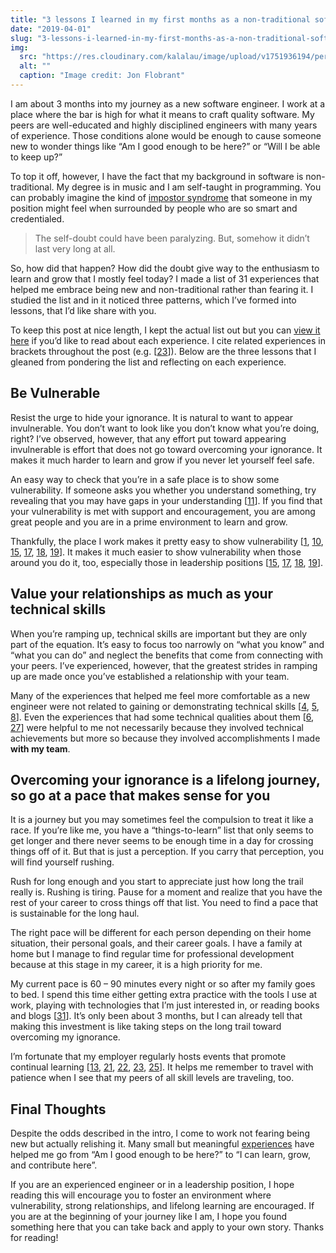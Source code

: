 ```yaml
---
title: "3 lessons I learned in my first months as a non-traditional software engineer"
date: "2019-04-01"
slug: "3-lessons-i-learned-in-my-first-months-as-a-non-traditional-software-engineer"
img:
  src: "https://res.cloudinary.com/kalalau/image/upload/v1751936194/personal-site/jon-flobrant-1362-unsplash-1024x683.jpg"
  alt: ""
  caption: "Image credit: Jon Flobrant"
---
```


I am about 3 months into my journey as a new software engineer. I work at a place where the bar is high for what it means to craft quality software. My peers are well-educated and highly disciplined engineers with many years of experience. Those conditions alone would be enough to cause someone new to wonder things like “Am I good enough to be here?” or “Will I be able to keep up?”

To top it off, however, I have the fact that my background in software is non-traditional. My degree is in music and I am self-taught in programming. You can probably imagine the kind of [impostor syndrome](https://en.wikipedia.org/wiki/Impostor_syndrome) that someone in my position might feel when surrounded by people who are so smart and credentialed. 

> The self-doubt could have been paralyzing. But, somehow it didn’t last very long at all.

So, how did that happen? How did the doubt give way to the enthusiasm to learn and grow that I mostly feel today? I made a list of 31 experiences that helped me embrace being new and non-traditional rather than fearing it. I studied the list and in it noticed three patterns, which I’ve formed into lessons, that I’d like share with you.

To keep this post at nice length, I kept the actual list out but you can [view it here](https://github.com/klcantrell/blog-content/blob/72b4a4eb94f8f10d935be724b7836e332942cf44/3-lessons-learned-in-my-first-months-as-a-nontraditional-software-engineer/31-experiences.md) if you’d like to read about each experience. I cite related experiences in brackets throughout the post (e.g. [[23](https://github.com/klcantrell/blog-content/blob/72b4a4eb94f8f10d935be724b7836e332942cf44/3-lessons-learned-in-my-first-months-as-a-nontraditional-software-engineer/31-experiences.md#23-company-has-a-bi-monthly-stand-up-to-discuss-new-things-the-organization-wants-to-learn)]). Below are the three lessons that I gleaned from pondering the list and reflecting on each experience.  

## Be Vulnerable

Resist the urge to hide your ignorance. It is natural to want to appear invulnerable. You don’t want to look like you don’t know what you’re doing, right? I’ve observed, however, that any effort put toward appearing invulnerable is effort that does not go toward overcoming your ignorance. It makes it much harder to learn and grow if you never let yourself feel safe.

An easy way to check that you’re in a safe place is to show some vulnerability. If someone asks you whether you understand something, try revealing that you may have gaps in your understanding [[11](https://github.com/klcantrell/blog-content/blob/72b4a4eb94f8f10d935be724b7836e332942cf44/3-lessons-learned-in-my-first-months-as-a-nontraditional-software-engineer/31-experiences.md#11-team-members-constantly-check-if-i-understand-and-when-they-do-ive-erred-on-the-side-of-being-open-to-a-teaching-moment-rather-than-trying-to-prove-what-i-know-ive-noticed-that-the-team-jumps-on-the-opportunity-to-help-me-learn-this-attitude-is-well-described-by-the-expose-your-ignorance-pattern-in-the-book-apprenticeship-patterns)]. If you find that your vulnerability is met with support and encouragement, you are among great people and you are in a prime environment to learn and grow.

Thankfully, the place I work makes it pretty easy to show vulnerability [[1](https://github.com/klcantrell/blog-content/blob/72b4a4eb94f8f10d935be724b7836e332942cf44/3-lessons-learned-in-my-first-months-as-a-nontraditional-software-engineer/31-experiences.md#1-company-gave-me-the-title-of-apprentice), [10](https://github.com/klcantrell/blog-content/blob/72b4a4eb94f8f10d935be724b7836e332942cf44/3-lessons-learned-in-my-first-months-as-a-nontraditional-software-engineer/31-experiences.md#10-project-manager-said-you-contribute-to-the-team-on-day-one-because-newer-people-asking-questions-helps-more-experienced-people-get-a-deeper-understanding-of-their-skills-too), [15](https://github.com/klcantrell/blog-content/blob/72b4a4eb94f8f10d935be724b7836e332942cf44/3-lessons-learned-in-my-first-months-as-a-nontraditional-software-engineer/31-experiences.md#15-during-an-all-company-meeting-president-began-an-announcement-about-a-sensitive-topic-by-saying-i-may-not-say-this-100-correctly-but-give-me-some-grace-and-hear-what-im-really-trying-to-say-here-showing-an-attitude-of-vulnerability-toward-the-members-of-his-company), [17](https://github.com/klcantrell/blog-content/blob/72b4a4eb94f8f10d935be724b7836e332942cf44/3-lessons-learned-in-my-first-months-as-a-nontraditional-software-engineer/31-experiences.md#17-experienced-team-member-said-dont-worry-i-literally-just-learned-this-a-few-months-ago-when-talking-about-the-reselect-js-library-this-made-me-realize-theres-no-need-to-appear-invulnerable), [18](https://github.com/klcantrell/blog-content/blob/72b4a4eb94f8f10d935be724b7836e332942cf44/3-lessons-learned-in-my-first-months-as-a-nontraditional-software-engineer/31-experiences.md#18-well-regarded-engineer-in-the-company-said--please-challenge-me-on-this-idea-i-think-im-looking-for-some-accountability-when-sharing-his-opinion-on-the-importance-of-detailed-commit-messages-this-made-me-realize-that-even-the-smartest-engineers-can-show-vulnerability), [19](https://github.com/klcantrell/blog-content/blob/72b4a4eb94f8f10d935be724b7836e332942cf44/3-lessons-learned-in-my-first-months-as-a-nontraditional-software-engineer/31-experiences.md#19-member-of-leadership-team-said-im-still-figuring-out-how-best-to-do-my-job-during-a-new-hire-orientation-type-of-meeting)]. It makes it much easier to show vulnerability when those around you do it, too, especially those in leadership positions [[15](https://github.com/klcantrell/blog-content/blob/72b4a4eb94f8f10d935be724b7836e332942cf44/3-lessons-learned-in-my-first-months-as-a-nontraditional-software-engineer/31-experiences.md#15-during-an-all-company-meeting-president-began-an-announcement-about-a-sensitive-topic-by-saying-i-may-not-say-this-100-correctly-but-give-me-some-grace-and-hear-what-im-really-trying-to-say-here-showing-an-attitude-of-vulnerability-toward-the-members-of-his-company), [17](https://github.com/klcantrell/blog-content/blob/72b4a4eb94f8f10d935be724b7836e332942cf44/3-lessons-learned-in-my-first-months-as-a-nontraditional-software-engineer/31-experiences.md#17-experienced-team-member-said-dont-worry-i-literally-just-learned-this-a-few-months-ago-when-talking-about-the-reselect-js-library-this-made-me-realize-theres-no-need-to-appear-invulnerable), [18](https://github.com/klcantrell/blog-content/blob/72b4a4eb94f8f10d935be724b7836e332942cf44/3-lessons-learned-in-my-first-months-as-a-nontraditional-software-engineer/31-experiences.md#18-well-regarded-engineer-in-the-company-said--please-challenge-me-on-this-idea-i-think-im-looking-for-some-accountability-when-sharing-his-opinion-on-the-importance-of-detailed-commit-messages-this-made-me-realize-that-even-the-smartest-engineers-can-show-vulnerability), [19](https://github.com/klcantrell/blog-content/blob/72b4a4eb94f8f10d935be724b7836e332942cf44/3-lessons-learned-in-my-first-months-as-a-nontraditional-software-engineer/31-experiences.md#19-member-of-leadership-team-said-im-still-figuring-out-how-best-to-do-my-job-during-a-new-hire-orientation-type-of-meeting)]. 

## Value your relationships as much as your technical skills

When you’re ramping up, technical skills are important but they are only part of the equation. It’s easy to focus too narrowly on “what you know” and “what you can do” and neglect the benefits that come from connecting with your peers. I’ve experienced, however, that the greatest strides in ramping up are made once you’ve established a relationship with your team.

Many of the experiences that helped me feel more comfortable as a new engineer were not related to gaining or demonstrating technical skills [[4](https://github.com/klcantrell/blog-content/blob/72b4a4eb94f8f10d935be724b7836e332942cf44/3-lessons-learned-in-my-first-months-as-a-nontraditional-software-engineer/31-experiences.md#4-company-assigned-me-a-personal-guide-on-day-one), [5](https://github.com/klcantrell/blog-content/blob/72b4a4eb94f8f10d935be724b7836e332942cf44/3-lessons-learned-in-my-first-months-as-a-nontraditional-software-engineer/31-experiences.md#5-scrum-master-of-my-team-said-well-get-you-there-moments-after-getting-to-know-me), [8](https://github.com/klcantrell/blog-content/blob/72b4a4eb94f8f10d935be724b7836e332942cf44/3-lessons-learned-in-my-first-months-as-a-nontraditional-software-engineer/31-experiences.md#8-team-asked-for-my-input-during-standup-and-pair-programming-within-my-first-few-days-of-starting-with-them)]. Even the experiences that had some technical qualities about them [[6](https://github.com/klcantrell/blog-content/blob/72b4a4eb94f8f10d935be724b7836e332942cf44/3-lessons-learned-in-my-first-months-as-a-nontraditional-software-engineer/31-experiences.md#6-team-had-me-pair-programming-within-a-day-of-starting-with-them), [27](https://github.com/klcantrell/blog-content/blob/72b4a4eb94f8f10d935be724b7836e332942cf44/3-lessons-learned-in-my-first-months-as-a-nontraditional-software-engineer/31-experiences.md#27-team-had-me-do-my-first-pr-within-my-3rd-sprint-with-them-quickly-followed-by-my-2nd-and-3rd)] were helpful to me not necessarily because they involved technical achievements but more so because they involved accomplishments I made **with my team**. 

## Overcoming your ignorance is a lifelong journey, so go at a pace that makes sense for you

It is a journey but you may sometimes feel the compulsion to treat it like a race. If you’re like me, you have a “things-to-learn” list that only seems to get longer and there never seems to be enough time in a day for crossing things off of it. But that is just a perception.  If you carry that perception, you will find yourself rushing.

Rush for long enough and you start to appreciate just how long the trail really is. Rushing is tiring.  Pause for a moment and realize that you have the rest of your career to cross things off that list. You need to find a pace that is sustainable for the long haul.

The right pace will be different for each person depending on their home situation, their personal goals, and their career goals. I have a family at home but I manage to find regular time for professional development because at this stage in my career, it is a high priority for me.

My current pace is 60 – 90 minutes every night or so after my family goes to bed. I spend this time either getting extra practice with the tools I use at work, playing with technologies that I’m just interested in, or reading books and blogs [[31](https://github.com/klcantrell/blog-content/blob/72b4a4eb94f8f10d935be724b7836e332942cf44/3-lessons-learned-in-my-first-months-as-a-nontraditional-software-engineer/31-experiences.md#31-60---90-minutes-every-night-or-so-of-learning-time-reading-side-projects-experimenting-with-code)]. It’s only been about 3 months, but I can already tell that making this investment is like taking steps on the long trail toward overcoming my ignorance.

I’m fortunate that my employer regularly hosts events that promote continual learning [[13](https://github.com/klcantrell/blog-content/blob/72b4a4eb94f8f10d935be724b7836e332942cf44/3-lessons-learned-in-my-first-months-as-a-nontraditional-software-engineer/31-experiences.md#13-company-encouraged-me-to-purchase-any-learning-materials-i-needed-for-professional-development-and-reimbursed-me-from-day-one), [21](https://github.com/klcantrell/blog-content/blob/72b4a4eb94f8f10d935be724b7836e332942cf44/3-lessons-learned-in-my-first-months-as-a-nontraditional-software-engineer/31-experiences.md#21-people-in-the-company-are-constantly-sharing-things-they-learn-in-the-form-of-blogs-and-internal-talks), [22](https://github.com/klcantrell/blog-content/blob/72b4a4eb94f8f10d935be724b7836e332942cf44/3-lessons-learned-in-my-first-months-as-a-nontraditional-software-engineer/31-experiences.md#22-attended-study-groups-organized-by-members-of-the-company-where-people-of-all-experience-levels-get-together-to-learn-something-new), [23](https://github.com/klcantrell/blog-content/blob/72b4a4eb94f8f10d935be724b7836e332942cf44/3-lessons-learned-in-my-first-months-as-a-nontraditional-software-engineer/31-experiences.md#23-company-has-a-bi-monthly-stand-up-to-discuss-new-things-the-organization-wants-to-learn), [25](https://github.com/klcantrell/blog-content/blob/72b4a4eb94f8f10d935be724b7836e332942cf44/3-lessons-learned-in-my-first-months-as-a-nontraditional-software-engineer/31-experiences.md#25-attended-a-company-sponsored-hackathon-where-coworkers-of-all-skill-levels-got-together-and-worked-on-things-they-wanted-to-learn)]. It helps me remember to travel with patience when I see that my peers of all skill levels are traveling, too. 

## Final Thoughts

Despite the odds described in the intro, I come to work not fearing being new but actually relishing it. Many small but meaningful [experiences](https://github.com/klcantrell/blog-content/blob/master/3-lessons-learned-in-my-first-months-as-a-nontraditional-software-engineer/31-experiences.md) have helped me go from “Am I good enough to be here?” to “I can learn, grow, and contribute here”.

If you are an experienced engineer or in a leadership position, I hope reading this will encourage you to foster an environment where vulnerability, strong relationships, and lifelong learning are encouraged. If you are at the beginning of your journey like I am, I hope you found something here that you can take back and apply to your own story.  Thanks for reading!
